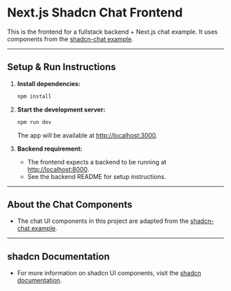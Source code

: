 # Next.js Shadcn Chat Frontend

This is the frontend for a fullstack backend + Next.js chat example. It uses components from the [shadcn-chat example](https://github.com/jakobhoeg/shadcn-chat/tree/master/examples/shadcn-chat-example-vercel-ai).

---

## Setup & Run Instructions

1. **Install dependencies:**

   ```bash
   npm install
   ```

2. **Start the development server:**

   ```bash
   npm run dev
   ```

   The app will be available at [http://localhost:3000](http://localhost:3000).

3. **Backend requirement:**
   - The frontend expects a backend to be running at [http://localhost:8000](http://localhost:8000).
   - See the backend README for setup instructions.

---

## About the Chat Components

- The chat UI components in this project are adapted from the [shadcn-chat example](https://github.com/jakobhoeg/shadcn-chat/tree/master/examples/shadcn-chat-example-vercel-ai).

---

## shadcn Documentation

- For more information on shadcn UI components, visit the [shadcn documentation](https://ui.shadcn.com/docs).
